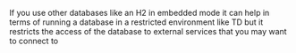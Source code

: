 If you use other databases like an H2 in embedded mode it can help in terms of running a database in a restricted environment like TD but it restricts the access of the database to external services that you may want to connect to